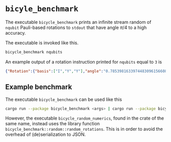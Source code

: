 # `bicyle_benchmark`

The executable `bicycle_benchmark` prints an infinite stream random of `nqubit`
Pauli-based rotations to `stdout` that have angle $\pi/4$ to a high accuracy.

The executable is invoked like this.
```sh
bicycle_benchmark nqubits
```

An example output of a rotation instruction printed for `nqubits` equal to `3` is
```json
{"Rotation":{"basis":["I","Y","Y"],"angle":"0.78539816339744830961566084581"}}
```

## Example benchmark

The executable `bicycle_benchmark` can be used like this
```sh
cargo run --package bicycle_benchmark <args> | cargo run --package bicycle_compiler <args> | cargo run --package bicycle_numerics <args>
```

However, the executable `bicycle_random_numerics`, found in the crate of the same name,
instead uses the library function `bicycle_benchmark::random::random_rotations`.
This is in order to avoid the overhead of (de)serialization to JSON.
